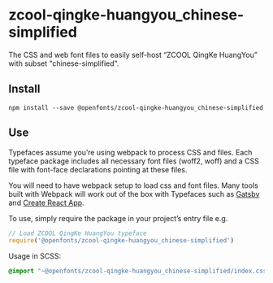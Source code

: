 
# zcool-qingke-huangyou_chinese-simplified

The CSS and web font files to easily self-host “ZCOOL QingKe HuangYou” with subset "chinese-simplified".

## Install

`npm install --save @openfonts/zcool-qingke-huangyou_chinese-simplified`

## Use

Typefaces assume you’re using webpack to process CSS and files. Each typeface
package includes all necessary font files (woff2, woff) and a CSS file with
font-face declarations pointing at these files.

You will need to have webpack setup to load css and font files. Many tools built
with Webpack will work out of the box with Typefaces such as [Gatsby](https://github.com/gatsbyjs/gatsby)
and [Create React App](https://github.com/facebookincubator/create-react-app).

To use, simply require the package in your project’s entry file e.g.

```javascript
// Load ZCOOL QingKe HuangYou typeface
require('@openfonts/zcool-qingke-huangyou_chinese-simplified')
```

Usage in SCSS:
```scss
@import "~@openfonts/zcool-qingke-huangyou_chinese-simplified/index.css";
```
